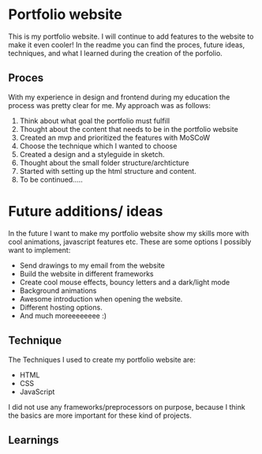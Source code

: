 # Portfolio website 
This is my portfolio website. I will continue to add features to the website to make it even cooler! In the readme you can find the proces, future ideas, techniques, and what I learned during the creation of the porfolio.

## Proces
With my experience in design and frontend during my education the process was pretty clear for me. 
My approach was as follows:
1. Think about what goal the portfolio must fulfill
2. Thought about the content that needs to be in the portfolio website
3. Created an mvp and prioritized the features with MoSCoW
4. Choose the technique which I wanted to choose
5. Created a design and a styleguide in sketch.
6. Thought about the small folder structure/archticture
7. Started with setting up the html structure and content.
8. To be continued.....


# Future additions/ ideas
In the future I want to make my portfolio website show my skills more with cool animations, javascript features etc. 
These are some options I possibly want to implement:
- Send drawings to my email from the website
- Build the website in different frameworks
- Create cool mouse effects, bouncy letters and a dark/light mode
- Background animations
- Awesome introduction when opening the website.
- Different hosting options.
- And much moreeeeeeee :) 


## Technique
The Techniques I used to create my portfolio website are:
- HTML
- CSS
- JavaScript

I did not use any frameworks/preprocessors on purpose, because I think the basics are more important for these kind of projects.

## Learnings



